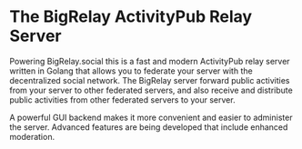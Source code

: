 # The BigRelay ActivityPub Relay Server
Powering BigRelay.social this is a fast and modern ActivityPub relay server written in Golang that allows you to federate your server with the decentralized social network. The BigRelay server forward public activities from your server to other federated servers, and also receive and distribute public activities from other federated servers to your server.

A powerful GUI  backend makes it more convenient and easier to administer the server.  Advanced features are being developed that include enhanced moderation.
